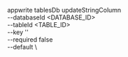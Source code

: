 appwrite tablesDb updateStringColumn \
        --databaseId <DATABASE_ID> \
        --tableId <TABLE_ID> \
        --key '' \
        --required false \
        --default <DEFAULT> \


